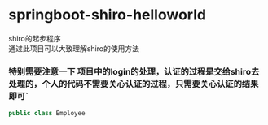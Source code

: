 # springboot-shiro-helloworld
shiro的起步程序<br/>
通过此项目可以大致理解shiro的使用方法


 ### 特别需要注意一下 项目中的login的处理，认证的过程是交给shiro去处理的，个人的代码不需要关心认证的过程，只需要关心认证的结果即可`
 
 
 
```java
public class Employee 
